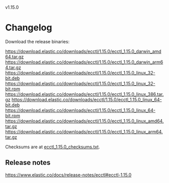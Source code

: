 v1.15.0

# Changelog

Download the release binaries:

<https://download.elastic.co/downloads/ecctl/1.15.0/ecctl_1.15.0_darwin_amd64.tar.gz>
<https://download.elastic.co/downloads/ecctl/1.15.0/ecctl_1.15.0_darwin_arm64.tar.gz>
<https://download.elastic.co/downloads/ecctl/1.15.0/ecctl_1.15.0_linux_32-bit.deb>
<https://download.elastic.co/downloads/ecctl/1.15.0/ecctl_1.15.0_linux_32-bit.rpm>
<https://download.elastic.co/downloads/ecctl/1.15.0/ecctl_1.15.0_linux_386.tar.gz>
<https://download.elastic.co/downloads/ecctl/1.15.0/ecctl_1.15.0_linux_64-bit.deb>
<https://download.elastic.co/downloads/ecctl/1.15.0/ecctl_1.15.0_linux_64-bit.rpm>
<https://download.elastic.co/downloads/ecctl/1.15.0/ecctl_1.15.0_linux_amd64.tar.gz>
<https://download.elastic.co/downloads/ecctl/1.15.0/ecctl_1.15.0_linux_arm64.tar.gz>

Checksums are at [ecctl_1.15.0_checksums.txt](https://download.elastic.co/downloads/ecctl/1.15.0/ecctl_1.15.0_checksums.txt).

## Release notes

<https://www.elastic.co/docs/release-notes/ecctl#ecctl-1.15.0>
